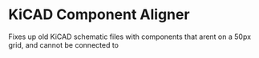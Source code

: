 # KiCAD Component Aligner
 Fixes up old KiCAD schematic files with components that arent on a 50px grid, and cannot be connected to
